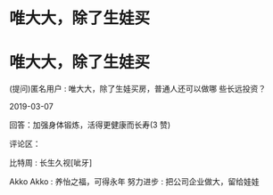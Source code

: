 # 唯大大，除了生娃买

# 唯大大，除了生娃买

(提问)匿名用户 : 唯大大，除了生娃买房，普通人还可以做哪 些长远投资？

2019-03-07

回答：加强身体锻炼，活得更健康而长寿(3 赞)

评论区：

比特周 : 长生久视[呲牙]

Akko Akko : 养怡之福，可得永年 努力进步 : 把公司企业做大，留给娃娃